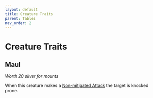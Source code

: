 ```yaml
---
layout: default
title: Creature Traits
parent: Tables
nav_order: 2
---
```

# Creature Traits

## Maul
*Worth 20 silver for mounts*

When this creature makes a [Non-mitigated Attack](Terminology#Non-mitigated%20Attack) the target is knocked prone.
